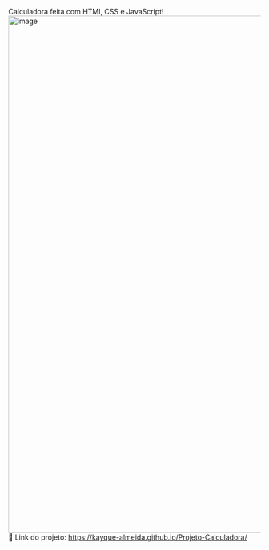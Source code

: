 Calculadora feita com HTMl, CSS e JavaScript!
<img width="1920" height="1032" alt="image" src="https://github.com/user-attachments/assets/63038b10-324e-44d7-b875-0df838a3f728" />
🔗 Link do projeto: https://kayque-almeida.github.io/Projeto-Calculadora/
